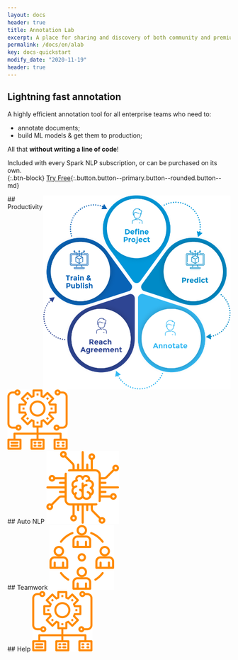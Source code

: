 ```yaml
---
layout: docs
header: true
title: Annotation Lab
excerpt: A place for sharing and discovery of both community and premium Spark NLP models and pipelines.
permalink: /docs/en/alab
key: docs-quickstart
modify_date: "2020-11-19"
header: true
---
```


<div class="main-docs" markdown="1">

<div class="block-wrapper">

<div class="block-box with_i" style="width: 100%!important" markdown="1">
<div class="block-box-inner" style="width: 100%!important" markdown="1">

## Lightning fast annotation

A highly efficient annotation tool for all enterprise teams who need to:
- annotate documents;
- build ML models & get them to production;


All that **without writing a line of code**!


Included with every Spark NLP subscription, or can be purchased on its own.  
{:.btn-block}
[Try Free](https://aws.amazon.com/marketplace/pp/John-Snow-Labs-John-Snow-Labs-Annotation-Lab/B08JV9R384){:.button.button--primary.button--rounded.button--md}

</div>

<img class="image image--xl" src="/assets/images/annotation_lab/AnnotationLab.png" style="width:84%; float:right;"/>

</div>
</div>
</div>

<div class="block-wrapper">

<div class="block-box has_i" markdown="1">
## Productivity 
<img class="image image--xl" src="/assets/images/annotation_lab/Productivity.svg"/>

</div>

<div class="block-box has_i" markdown="1">
## Auto NLP 
<img class="image image--xl" src="/assets/images/annotation_lab/AutoNLP.svg"/>

</div>

</div>

<div class="block-wrapper">
<div class="block-box has_i" markdown="1">
## Teamwork 
<img class="image image--xl" src="/assets/images/annotation_lab/Teamwork.svg"/>

</div>
<div class="block-box has_i" markdown="1">
## Help 
<img class="image image--xl" src="/assets/images/annotation_lab/Productivity.svg"/>

</div>
</div>